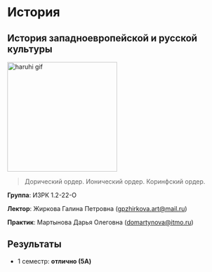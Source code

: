 # История
## История западноевропейской и русской культуры

<img alt="haruhi gif" src="https://github.com/maxbarsukov/itmo/blob/master/.docs/haruhi.gif" height="250">

> Дорический ордер. Ионический ордер. Коринфский ордер.

**Группа**: ИЗРК 1.2-22-О

**Лектор**: Жиркова Галина Петровна (gpzhirkova.art@mail.ru)

**Практик**: Мартынова Дарья Олеговна (domartynova@itmo.ru)

## Результаты

- 1 семестр: **отлично (5A)**
